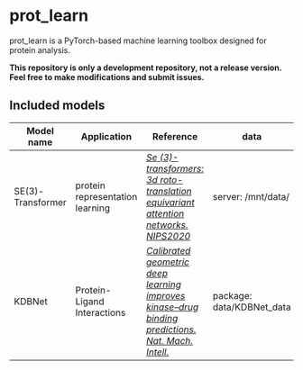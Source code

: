 # prot_learn
prot_learn is a PyTorch-based machine learning toolbox designed for protein analysis.

**This repository is only a development repository, not a release version. Feel free to make modifications and submit issues.**

## Included models
| Model name       | Application                      | Reference  | data                                                                                               
|------------------|----------------------------------|---------------------------------------------------------------------------------------------------------------|---|
|SE(3)-Transformer | protein representation learning  | [*Se (3)-transformers: 3d roto-translation equivariant attention networks. NIPS2020*](https://arxiv.org/abs/2006.10503) | server: /mnt/data/|
|KDBNet            | Protein-Ligand Interactions  | [*Calibrated geometric deep learning improves kinase–drug binding predictions. Nat. Mach. Intell.*](https://www.nature.com/articles/s42256-023-00751-0) | package: data/KDBNet_data|
